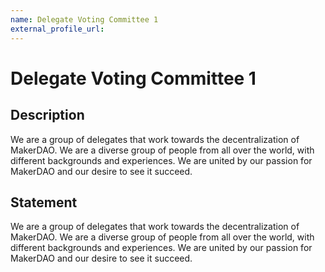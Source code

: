 ```yaml
---
name: Delegate Voting Committee 1
external_profile_url:
---
```


# Delegate Voting Committee 1

## Description

We are a group of delegates that work towards the decentralization of MakerDAO. We are a diverse group of people from all over the world, with different backgrounds and experiences. We are united by our passion for MakerDAO and our desire to see it succeed.

## Statement

We are a group of delegates that work towards the decentralization of MakerDAO. We are a diverse group of people from all over the world, with different backgrounds and experiences. We are united by our passion for MakerDAO and our desire to see it succeed.